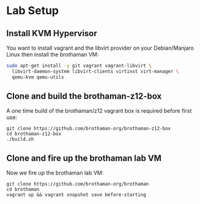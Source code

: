 # Lab Setup

## Install KVM Hypervisor

You want to install vagrant and the libvirt provider on your Debian/Manjaro Linux then install the brothaman VM:

```bash
sudo apt-get install -y git vagrant vagrant-libvirt \
  libvirt-daemon-system libvirt-clients virtinst virt-manager \
  qemu-kvm qemu-utils
```

## Clone and build the brothaman-z12-box

A one time build of the brothaman/z12 vagrant box is required before first use:

```shell
git clone https://github.com/brothaman-org/brothaman-z12-box
cd brothaman-z12-box
./build.sh
```

## Clone and fire up the brothaman lab VM

Now we fire up the brothaman lab VM:

```shell
git clone https://github.com/brothaman-org/brothaman
cd brothaman
vagrant up && vagrant snapshot save before-starting
```
